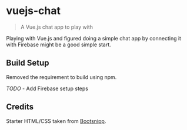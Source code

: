 # vuejs-chat

> A Vue.js chat app to play with

Playing with Vue.js and figured doing a simple chat app by connecting it with Firebase might be a good simple start.

## Build Setup

Removed the requirement to build using npm.  

*TODO* - Add Firebase setup steps

## Credits

Starter HTML/CSS taken from [Bootsnipp](https://bootsnipp.com/snippets/QXxqX).
